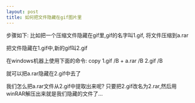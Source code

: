 ```yaml
---
layout: post
title: 如何把文件隐藏在gif图片里
---
```


步骤如下:
比如把一个压缩文件隐藏在gif里,gif的名字叫1.gif, 将文件压缩到a.rar

把文件隐藏在1.gif中,新的gif叫2.gif

在windows机器上使用下面的命令:
copy 1.gif /B + a.rar /B 2.gif /B

就可以把a.rar隐藏在2.gif中去了


我们怎么把a.rar文件从2.gif中提取出来呢?
只要把2.gif改名为2.rar,然后用winRAR解压出来就是我们隐藏的文件了...